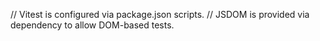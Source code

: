 // Vitest is configured via package.json scripts.
// JSDOM is provided via dependency to allow DOM-based tests.
